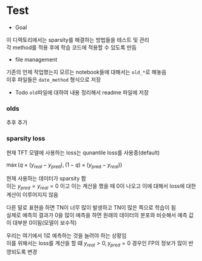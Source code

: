 # Test

* Goal

이 디렉토리에서는 sparsity를 해결하는 방법들을 테스트 및 관리  
각 method를 적용 후에 학습 코드에 적용할 수 있도록 만듬  

* file management

기존의 언제 작업했는지 모르는 notebook들에 대해서는 `old_*`로 해놓음  
이후 파일들은 `date_method` 형식으로 저장  

* Todo
`old`파일에 대하여 내용 정리해서 readme 파일에 저장


### olds

추후 추가

### sparsity loss

현재 TFT 모델에 사용하는 loss는 qunantile loss를 사용중(default)  

$\max(q \times (y_{real}-y_{\text{pred}}), (1-q) \times (y_{\text{pred}}-y_{real}))$

현재 사용하는 데이터가 sparsity 함  
이는 $y_{pred} = y_{real} = 0$ 이고 이는 계산을 했을 때 $0$이 나오고 이에 대해서 loss에 대한 계산이 이루어지지 않음  

다른 말로 표현을 하면 TN이 너무 많이 발생하고 TN이 많은 쪽으로 학습이 됨   
실제로 예측의 결과가 0을 많이 예측을 하면 원래의 데이터의 분포와 비슷해서 예측 값이 대부분 0이됨(모델이 보수적)  

우리는 여기에서 1로 예측하는 것을 늘려야 하는 상황임  
이를 위해서는 loss를 계산을 할 떄 $y_{real} > 0 , y_{pred} = 0$ 경우인 FP의 정보가 많이 반영되도록 변경  

